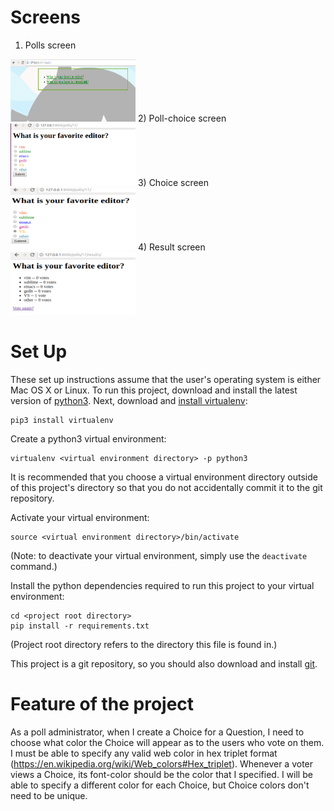 Screens
=======
1) Polls screen
<img src="polls/static/polls/images/polls.png" height="100" width="200"/>
2) Poll-choice screen
<img src="polls/static/polls/images/choice.png" height="100" width="200"/>
3) Choice screen
<img src="polls/static/polls/images/choice-taken.png" height="100" width="200"/>
4) Result screen
<img src="polls/static/polls/images/result.png" height="100" width="200"/>


Set Up
======
These set up instructions assume that the user's operating system is either Mac OS X or Linux. To run this project, download and install the latest version of [python3](https://www.python.org/downloads/). Next, download and [install virtualenv](https://virtualenv.pypa.io/en/latest/installation.html):

```
pip3 install virtualenv
```

Create a python3 virtual environment:

```
virtualenv <virtual environment directory> -p python3
```

It is recommended that you choose a virtual environment directory outside of this project's directory so that you do not accidentally commit it to the git repository.

Activate your virtual environment:

```
source <virtual environment directory>/bin/activate
```

(Note: to deactivate your virtual environment, simply use the `deactivate` command.)

Install the python dependencies required to run this project to your virtual environment:

```
cd <project root directory>
pip install -r requirements.txt
```

(Project root directory refers to the directory this file is found in.)

This project is a git repository, so you should also download and install [git](https://git-scm.com/downloads).

Feature of the project
================================

As a poll administrator, when I create a Choice for a Question, I need to choose what color the Choice will appear as to the users who vote on them. I must be able to specify any valid web color in hex triplet format (https://en.wikipedia.org/wiki/Web_colors#Hex_triplet). Whenever a voter views a Choice, its font-color should be the color that I specified. I will be able to specify a different color for each Choice, but Choice colors don't need to be unique.




